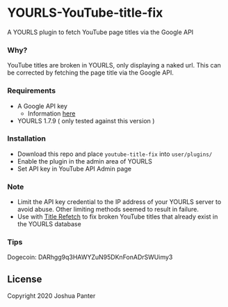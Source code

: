 # YOURLS-YouTube-title-fix
A YOURLS plugin to fetch YouTube page titles via the Google API

### Why?
YouTube titles are broken in YOURLS, only displaying a naked url. This can be corrected by fetching the page title via the Google API.
### Requirements
- A Google API key
    - Information [here](https://developers.google.com/youtube/v3/getting-started)
- YOURLS 1.7.9 ( only tested against this version )

### Installation
- Download this repo and place `youtube-title-fix` into `user/plugins/`
- Enable the plugin in the admin area of YOURLS
- Set API key in YouTube API Admin page

### Note
- Limit the API key credential to the IP address of your YOURLS server to avoid abuse. Other limiting methods seemed to result in failure.
- Use with [Title Refetch](https://github.com/joshp23/YOURLS-title-refetch) to fix broken YouTube titles that already exist in the YOURLS database

### Tips
Dogecoin: DARhgg9q3HAWYZuN95DKnFonADrSWUimy3

License
-------
Copyright 2020 Joshua Panter  
